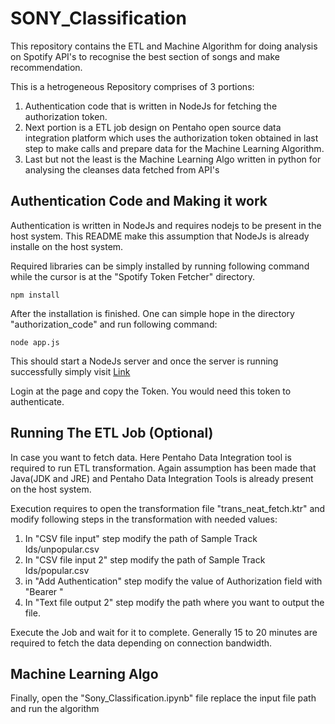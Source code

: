 # SONY_Classification
This repository contains the ETL and Machine Algorithm for doing analysis on Spotify API's to recognise the best section of songs and make recommendation.

This is a hetrogeneous Repository comprises of 3 portions:
1. Authentication code that is written in NodeJs for fetching the authorization token.
2. Next portion is a ETL job design on Pentaho open source data integration platform which uses the authorization token obtained in last step to make calls and prepare data for the Machine Learning Algorithm.
3. Last but not the least is the Machine Learning Algo written in python for analysing the cleanses data fetched from API's

## Authentication Code and Making it work
Authentication is written in NodeJs and requires nodejs to be present in the host system. This README make this assumption that NodeJs is already installe on the host system.

Required libraries can be simply installed by running following command while the cursor is at the "Spotify Token Fetcher" directory.

```
npm install
```

After the installation is finished. One can simple hope in the directory "authorization_code" and run following command:

```
node app.js
```

This should start a NodeJs server and once the server is running successfully simply visit [Link](https://localhost:8888)

Login at the page and copy the Token. You would need this token to authenticate.

## Running The ETL Job (Optional)
In case you want to fetch data. Here Pentaho Data Integration tool is required to run ETL transformation. Again assumption has been made that Java(JDK and JRE) and Pentaho Data Integration Tools is already present on the host system.

Execution requires to open the transformation file "trans_neat_fetch.ktr" and modify following steps in the transformation with needed values:
1. In "CSV file input" step modify the path of Sample Track Ids/unpopular.csv
2. In "CSV file input 2" step modify the path of Sample Track Ids/popular.csv
3. in "Add Authentication" step modify the value of Authorization field with "Bearer <Token>"
4. In "Text file output 2" step modify the path where you want to output the file.

Execute the Job and wait for it to complete. Generally 15 to 20 minutes are required to fetch the data depending on connection bandwidth.

## Machine Learning Algo
Finally, open the "Sony_Classification.ipynb" file replace the input file path and run the algorithm
